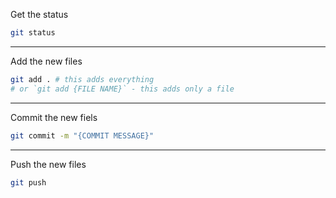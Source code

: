Get the status
```bash
git status
```

---

Add the new files
```bash
git add . # this adds everything
# or `git add {FILE NAME}` - this adds only a file
```

---

Commit the new fiels 
```bash
git commit -m "{COMMIT MESSAGE}"
```

---

Push the new files
```bash
git push
```
